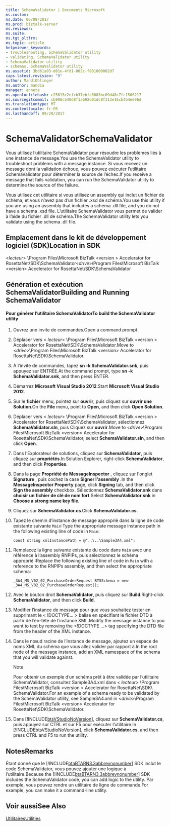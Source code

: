 ```yaml
---
title: SchemaValidator | Documents Microsoft
ms.custom: 
ms.date: 06/08/2017
ms.prod: biztalk-server
ms.reviewer: 
ms.suite: 
ms.tgt_pltfrm: 
ms.topic: article
helpviewer_keywords:
- troubleshooting, SchemaValidator utility
- validating, SchemaValidator utility
- SchemaValidator utility
- schemas, SchemaValidator utility
ms.assetid: 3bd61a03-d81e-4fd1-802c-f801000002d7
caps.latest.revision: "9"
author: MandiOhlinger
ms.author: mandia
manager: anneta
ms.openlocfilehash: c25615c2efcb37ebfc6083bc09d48c7fc1506217
ms.sourcegitcommit: cb908c540d8f1a692d01dc8f313e16cb4b4e696d
ms.translationtype: MT
ms.contentlocale: fr-FR
ms.lasthandoff: 09/20/2017
---
```

# <a name="schemavalidator"></a><span data-ttu-id="113d2-102">SchemaValidator</span><span class="sxs-lookup"><span data-stu-id="113d2-102">SchemaValidator</span></span>
<span data-ttu-id="113d2-103">Vous utilisez l’utilitaire SchemaValidator pour résoudre les problèmes liés à une instance de message.</span><span class="sxs-lookup"><span data-stu-id="113d2-103">You use the SchemaValidator utility to troubleshoot problems with a message instance.</span></span> <span data-ttu-id="113d2-104">Si vous recevez un message dont la validation échoue, vous pouvez exécuter l’utilitaire SchemaValidator pour déterminer la source de l’échec.</span><span class="sxs-lookup"><span data-stu-id="113d2-104">If you receive a message that fails validation, you can run the SchemaValidator utility to determine the source of the failure.</span></span>  
  
 <span data-ttu-id="113d2-105">Vous utilisez cet utilitaire si vous utilisez un assembly qui inclut un fichier de schéma, et vous n’avez pas d’un fichier .xsd de schéma.</span><span class="sxs-lookup"><span data-stu-id="113d2-105">You use this utility if you are using an assembly that includes a schema .dll file, and you do not have a schema .xsd file.</span></span> <span data-ttu-id="113d2-106">L’utilitaire SchemaValidator vous permet de valider à l’aide du fichier .dll de schéma.</span><span class="sxs-lookup"><span data-stu-id="113d2-106">The SchemaValidator utility lets you validate using the schema .dll file.</span></span>  
  
## <a name="location-in-sdk"></a><span data-ttu-id="113d2-107">Emplacement dans le kit de développement logiciel (SDK)</span><span class="sxs-lookup"><span data-stu-id="113d2-107">Location in SDK</span></span>  
 <span data-ttu-id="113d2-108">\<*lecteur*> \Program Files\Microsoft BizTalk \<version > Accelerator for RosettaNet\SDK\SchemaValidator</span><span class="sxs-lookup"><span data-stu-id="113d2-108">\<*drive*>\Program Files\Microsoft BizTalk \<version> Accelerator for RosettaNet\SDK\SchemaValidator</span></span>  
  
## <a name="building-and-running-schemavalidator"></a><span data-ttu-id="113d2-109">Génération et exécution SchemaValidator</span><span class="sxs-lookup"><span data-stu-id="113d2-109">Building and Running SchemaValidator</span></span>  
  
#### <a name="to-build-the-schemavalidator-utility"></a><span data-ttu-id="113d2-110">Pour générer l’utilitaire SchemaValidator</span><span class="sxs-lookup"><span data-stu-id="113d2-110">To build the SchemaValidator utility</span></span>  
  
1.  <span data-ttu-id="113d2-111">Ouvrez une invite de commandes.</span><span class="sxs-lookup"><span data-stu-id="113d2-111">Open a command prompt.</span></span>  
  
2.  <span data-ttu-id="113d2-112">Déplacer vers \< *lecteur*> \Program Files\Microsoft BizTalk \<version > Accelerator for RosettaNet\SDK\SchemaValidator.</span><span class="sxs-lookup"><span data-stu-id="113d2-112">Move to \<*drive*>\Program Files\Microsoft BizTalk \<version> Accelerator for RosettaNet\SDK\SchemaValidator.</span></span>  
  
3.  <span data-ttu-id="113d2-113">À l’invite de commandes, tapez **sn -k SchemaValidator.snk**, puis appuyez sur ENTRÉE.</span><span class="sxs-lookup"><span data-stu-id="113d2-113">At the command prompt, type **sn -k SchemaValidator.snk**, and then press ENTER.</span></span>  
  
4.  <span data-ttu-id="113d2-114">Démarrez **Microsoft Visual Studio 2012**.</span><span class="sxs-lookup"><span data-stu-id="113d2-114">Start **Microsoft Visual Studio 2012**.</span></span>  
  
5.  <span data-ttu-id="113d2-115">Sur le **fichier** menu, pointez sur **ouvrir**, puis cliquez sur **ouvrir une Solution**.</span><span class="sxs-lookup"><span data-stu-id="113d2-115">On the **File** menu, point to **Open**, and then click **Open Solution**.</span></span>  
  
6.  <span data-ttu-id="113d2-116">Déplacer vers \< *lecteur*> \Program Files\Microsoft BizTalk \<version > Accelerator for RosettaNet\SDK\SchemaValidator, sélectionnez **SchemaValidator.sln**, puis Cliquez sur **ouvrir**.</span><span class="sxs-lookup"><span data-stu-id="113d2-116">Move to \<*drive*>\Program Files\Microsoft BizTalk \<version> Accelerator for RosettaNet\SDK\SchemaValidator, select **SchemaValidator.sln**, and then click **Open**.</span></span>  
  
7.  <span data-ttu-id="113d2-117">Dans l’Explorateur de solutions, cliquez sur **SchemaValidator**, puis cliquez sur **propriétés**.</span><span class="sxs-lookup"><span data-stu-id="113d2-117">In Solution Explorer, right-click **SchemaValidator**, and then click **Properties**.</span></span>  
  
8.  <span data-ttu-id="113d2-118">Dans la page **Propriété de MessageInspector**  , cliquez sur l'onglet **Signature** , puis cochez la case **Signer l'assembly** .</span><span class="sxs-lookup"><span data-stu-id="113d2-118">In the **MessageInspector Property**  page, click **Signing** tab, and then click **Sign the assembly** checkbox.</span></span> <span data-ttu-id="113d2-119">Sélectionnez **SchemaValidator.snk** dans **choisir un fichier de clé de nom fort**.</span><span class="sxs-lookup"><span data-stu-id="113d2-119">Select **SchemaValidator.snk** in **Choose a strong name key file**.</span></span>  
  
9. <span data-ttu-id="113d2-120">Cliquez sur **SchemaValidator.cs**.</span><span class="sxs-lookup"><span data-stu-id="113d2-120">Click **SchemaValidator.cs**.</span></span>  
  
10. <span data-ttu-id="113d2-121">Tapez le chemin d’instance de message approprié dans la ligne de code existante suivante `Main`:</span><span class="sxs-lookup"><span data-stu-id="113d2-121">Type the appropriate message instance path in the following existing line of code in `Main`:</span></span>  
  
    ```  
    const string xmlInstancePath = @"..\..\Sample3A4.xml";  
    ```  
  
11. <span data-ttu-id="113d2-122">Remplacez la ligne suivante existante du code dans `Main` avec une référence à l’assembly RNPIPs, puis sélectionnez le schéma approprié :</span><span class="sxs-lookup"><span data-stu-id="113d2-122">Replace the following existing line of code in `Main` with a reference to the RNPIPs assembly, and then select the appropriate schema:</span></span>  
  
    ```  
    _3A4_MS_V02_02_PurchaseOrderRequest BTSSchema = new _3A4_MS_V02_02_PurchaseOrderRequest();  
    ```  
  
12. <span data-ttu-id="113d2-123">Avec le bouton droit **SchemaValidator**, puis cliquez sur **Build**.</span><span class="sxs-lookup"><span data-stu-id="113d2-123">Right-click **SchemaValidator**, and then click **Build**.</span></span>  
  
13. <span data-ttu-id="113d2-124">Modifier l’instance de message pour que vous souhaitez tester en supprimant le \< \!DOCTYPE... > balise en spécifiant le fichier DTD à partir de l’en-tête de l’instance XML.</span><span class="sxs-lookup"><span data-stu-id="113d2-124">Modify the message instance to you want to test by removing the \<\!DOCTYPE …> tag specifying the DTD file from the header of the XML instance.</span></span>  
  
14. <span data-ttu-id="113d2-125">Dans le nœud racine de l’instance de message, ajoutez un espace de noms XML du schéma que vous allez valider par rapport à.</span><span class="sxs-lookup"><span data-stu-id="113d2-125">In the root node of the message instance, add an XML namespace of the schema that you will validate against.</span></span>  
  
    > [!NOTE]
    >  <span data-ttu-id="113d2-126">Pour obtenir un exemple d’un schéma prêt à être validée par l’utilitaire SchemaValidator, consultez Sample3A4.xml dans \< *lecteur*> \Program Files\Microsoft BizTalk \<version > Accelerator for RosettaNet\SDK\ SchemaValidator.</span><span class="sxs-lookup"><span data-stu-id="113d2-126">For an example of a schema ready to be validated by the SchemaValidator utility, see Sample3A4.xml in \<*drive*>\Program Files\Microsoft BizTalk \<version> Accelerator for RosettaNet\SDK\SchemaValidator.</span></span>  
  
15. <span data-ttu-id="113d2-127">Dans [!INCLUDE[btsVStudioNoVersion](../../includes/btsvstudionoversion-md.md)], cliquez sur **SchemaValidator.cs**, puis appuyez sur CTRL et sur F5 pour exécuter l’utilitaire.</span><span class="sxs-lookup"><span data-stu-id="113d2-127">In [!INCLUDE[btsVStudioNoVersion](../../includes/btsvstudionoversion-md.md)], click **SchemaValidator.cs**, and then press CTRL and F5 to run the utility.</span></span>  
  
## <a name="remarks"></a><span data-ttu-id="113d2-128">Notes</span><span class="sxs-lookup"><span data-stu-id="113d2-128">Remarks</span></span>  
 <span data-ttu-id="113d2-129">Étant donné que le [!INCLUDE[btaBTARN3.3abbrevnonumber](../../includes/btabtarn3-3abbrevnonumber-md.md)] SDK inclut le code SchemaValidator, vous pouvez ajouter une logique à l’utilitaire.</span><span class="sxs-lookup"><span data-stu-id="113d2-129">Because the [!INCLUDE[btaBTARN3.3abbrevnonumber](../../includes/btabtarn3-3abbrevnonumber-md.md)] SDK includes the SchemaValidator code, you can add logic to the utility.</span></span> <span data-ttu-id="113d2-130">Par exemple, vous pouvez rendre un utilitaire de ligne de commande.</span><span class="sxs-lookup"><span data-stu-id="113d2-130">For example, you can make it a command-line utility.</span></span>  
  
## <a name="see-also"></a><span data-ttu-id="113d2-131">Voir aussi</span><span class="sxs-lookup"><span data-stu-id="113d2-131">See Also</span></span>  
 [<span data-ttu-id="113d2-132">Utilitaires</span><span class="sxs-lookup"><span data-stu-id="113d2-132">Utilities</span></span>](../../adapters-and-accelerators/accelerator-rosettanet/utilities1.md)